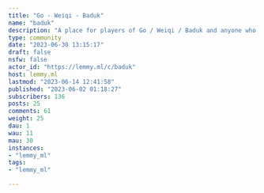 ```yaml
---
title: "Go - Weiqi - Baduk" 
name: "baduk"
description: "A place for players of Go / Weiqi / Baduk and anyone who wants to learn. ### Rules:1) Be civil. 2) Posts should relate to Go. Off-topic posts may be removed. 3) Memes, etc. are permitted if they follow rules 1 & 2.### Links:##### Beginner Learning Resources- [Learn-Go (Rules Explanation)](https://learn-go.vercel.app/)- [OGS Tutorial](https://online-go.com/learn-to-play-go)- [Learn Go to Play Go](https://www.learn-go.net/)##### General Learning Resources- [Sensei's Library](https://senseis.xmp.net/)- [JosekiPedia](josekipedia.com)- [OpenStudyRoom](https://openstudyroom.org/)##### Go Servers:- [OGS](https://www.online-go.com/)- [KGS](https://www.gokgs.com/)- [Pandanet](pandanet-igs.com)##### Go Puzzles:- [BlackToPlay](blacktoplay.com)- [TsumegoHero](tsumego-hero.com/)- [GoMagic](gomagic.org)"
type: community
date: "2023-06-30 13:15:17"
draft: false
nsfw: false
actor_id: "https://lemmy.ml/c/baduk"
host: lemmy.ml
lastmod: "2023-06-14 12:41:58"
published: "2023-06-02 01:18:27"
subscribers: 136
posts: 25
comments: 61
weight: 25
dau: 1
wau: 11
mau: 30
instances:
- "lemmy_ml"
tags: 
- "lemmy_ml"

---
```

